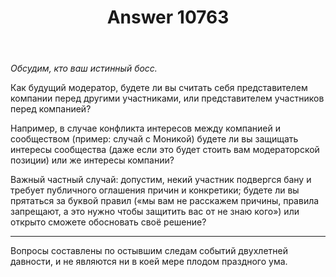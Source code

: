 ﻿---
title: "Answer 10763"
se.owner.user_id: 10105
se.owner.display_name: "VladD"
se.owner.link: "https://ru.meta.stackoverflow.com/users/10105/vladd"
se.answer_id: 10763
se.question_id: 10742
se.post_type: answer
se.is_accepted: False
---
<p><em>Обсудим, кто ваш истинный босс.</em></p>
<p>Как будущий модератор, будете ли вы считать себя представителем компании перед другими участниками, или представителем участников перед компанией?</p>
<p>Например, в случае конфликта интересов между компанией и сообществом (пример: случай с Моникой) будете ли вы защищать интересы сообщества (даже если это будет стоить вам модераторской позиции) или же интересы компании?</p>
<p>Важный частный случай: допустим, некий участник подвергся бану и требует публичного оглашения причин и конкретики; будете ли вы прятаться за буквой правил («мы вам не расскажем причины, правила запрещают, а это нужно чтобы защитить вас от не знаю кого») или открыто сможете обосновать своё решение?</p>
<hr />
<p>Вопросы составлены по остывшим следам событий двухлетней давности, и не являются ни в коей мере плодом праздного ума.</p>
